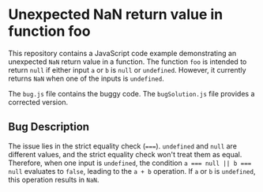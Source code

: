 # Unexpected NaN return value in function foo

This repository contains a JavaScript code example demonstrating an unexpected `NaN` return value in a function.  The function `foo` is intended to return `null` if either input `a` or `b` is `null` or `undefined`. However, it currently returns `NaN` when one of the inputs is `undefined`. 

The `bug.js` file contains the buggy code. The `bugSolution.js` file provides a corrected version.

## Bug Description
The issue lies in the strict equality check (`===`). `undefined` and `null` are different values, and the strict equality check won't treat them as equal.  Therefore, when one input is `undefined`, the condition `a === null || b === null` evaluates to `false`, leading to the `a + b` operation. If `a` or `b` is `undefined`, this operation results in `NaN`.